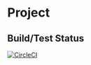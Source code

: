 # Project

## Build/Test Status

[![CircleCI](https://circleci.com/gh/hkuchampudi/P2/tree/master.svg?style=svg)](https://circleci.com/gh/hkuchampudi/P2/tree/master)